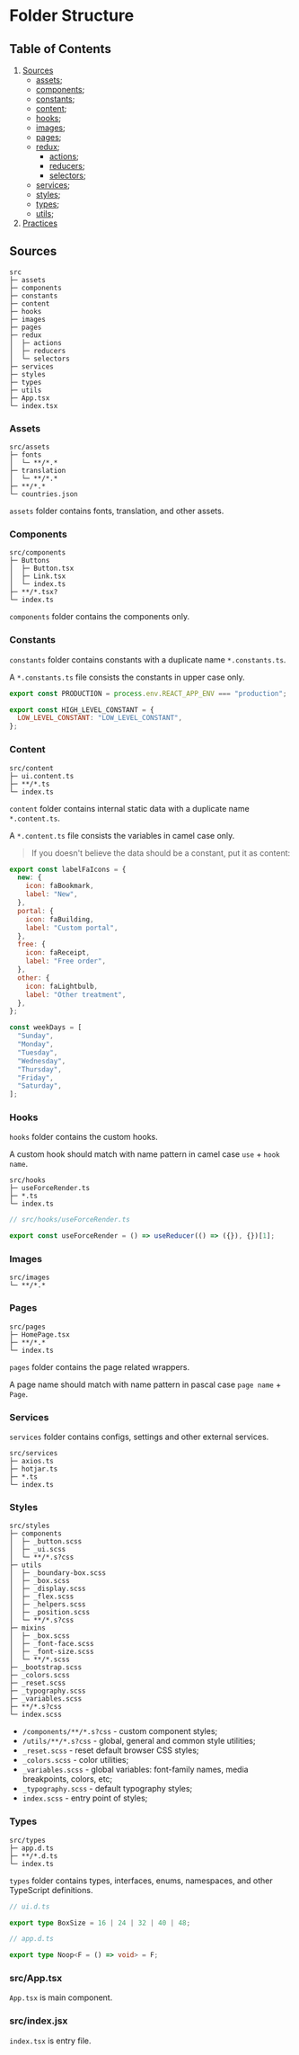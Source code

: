 # Folder Structure

## Table of Contents

1. [Sources](#sources)
   - [assets](#assets);
   - [components](#components);
   - [constants](#constants);
   - [content](#content);
   - [hooks](#hooks);
   - [images](#images);
   - [pages](#pages);
   - [redux](#redux);
     - [actions](#actions);
     - [reducers](#reducers);
     - [selectors](#selectors);
   - [services](#services);
   - [styles](#styles);
   - [types](#types);
   - [utils](#utils);
1. [Practices](#practices)

## Sources

```
src
├─ assets
├─ components
├─ constants
├─ content
├─ hooks
├─ images
├─ pages
├─ redux
│  ├─ actions
│  ├─ reducers
│  └─ selectors
├─ services
├─ styles
├─ types
├─ utils
├─ App.tsx
└─ index.tsx
```

### Assets

```
src/assets
├─ fonts
│  └─ **/*.*
├─ translation
│  └─ **/*.*
├─ **/*.*
└─ countries.json
```

`assets` folder contains fonts, translation, and other assets.

### Components

```
src/components
├─ Buttons
│  ├─ Button.tsx
│  ├─ Link.tsx
│  └─ index.ts
├─ **/*.tsx?
└─ index.ts
```

`components` folder contains the components only.

### Constants

`constants` folder contains constants with a duplicate name `*.constants.ts`.

A `*.constants.ts` file consists the constants in upper case only.

```js
export const PRODUCTION = process.env.REACT_APP_ENV === "production";
```

```js
export const HIGH_LEVEL_CONSTANT = {
  LOW_LEVEL_CONSTANT: "LOW_LEVEL_CONSTANT",
};
```

### Content

```
src/content
├─ ui.content.ts
├─ **/*.ts
└─ index.ts
```

`content` folder contains internal static data with a duplicate name `*.content.ts`.

A `*.content.ts` file consists the variables in camel case only.

> If you doesn't believe the data should be a constant, put it as content:

```js
export const labelFaIcons = {
  new: {
    icon: faBookmark,
    label: "New",
  },
  portal: {
    icon: faBuilding,
    label: "Custom portal",
  },
  free: {
    icon: faReceipt,
    label: "Free order",
  },
  other: {
    icon: faLightbulb,
    label: "Other treatment",
  },
};
```

```js
const weekDays = [
  "Sunday",
  "Monday",
  "Tuesday",
  "Wednesday",
  "Thursday",
  "Friday",
  "Saturday",
];
```

### Hooks

`hooks` folder contains the custom hooks.

A custom hook should match with name pattern in camel case `use` + `hook name`.

```
src/hooks
├─ useForceRender.ts
├─ *.ts
└─ index.ts
```

```js
// src/hooks/useForceRender.ts

export const useForceRender = () => useReducer(() => ({}), {})[1];
```

### Images

```
src/images
└─ **/*.*
```

### Pages

```
src/pages
├─ HomePage.tsx
├─ **/*.*
└─ index.ts
```

`pages` folder contains the page related wrappers.

A page name should match with name pattern in pascal case `page name` + `Page`.

### Services

`services` folder contains configs, settings and other external services.

```
src/services
├─ axios.ts
├─ hotjar.ts
├─ *.ts
└─ index.ts
```

### Styles

```
src/styles
├─ components
│  ├─ _button.scss
│  ├─ _ui.scss
│  └─ **/*.s?css
├─ utils
│  ├─ _boundary-box.scss
│  ├─ _box.scss
│  ├─ _display.scss
│  ├─ _flex.scss
│  ├─ _helpers.scss
│  ├─ _position.scss
│  └─ **/*.s?css
├─ mixins
│  ├─ _box.scss
│  ├─ _font-face.scss
│  ├─ _font-size.scss
│  └─ **/*.scss
├─ _bootstrap.scss
├─ _colors.scss
├─ _reset.scss
├─ _typography.scss
├─ _variables.scss
├─ **/*.s?css
└─ index.scss
```

- `/components/**/*.s?css` - custom component styles;
- `/utils/**/*.s?css` - global, general and common style utilities;
- `_reset.scss` - reset default browser CSS styles;
- `_colors.scss` - color utilities;
- `_variables.scss` - global variables: font-family names, media breakpoints, colors, etc;
- `_typography.scss` - default typography styles;
- `index.scss` - entry point of styles;

### Types

```
src/types
├─ app.d.ts
├─ **/*.d.ts
└─ index.ts
```

`types` folder contains types, interfaces, enums, namespaces, and other TypeScript definitions.

```ts
// ui.d.ts

export type BoxSize = 16 | 24 | 32 | 40 | 48;
```

```ts
// app.d.ts

export type Noop<F = () => void> = F;
```

### src/App.tsx

`App.tsx` is main component.

### src/index.jsx

`index.tsx` is entry file.
